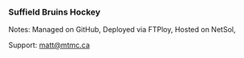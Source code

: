 ### Suffield Bruins Hockey

Notes:
Managed on GitHub,
Deployed via FTPloy,
Hosted on NetSol,

Support: matt@mtmc.ca
